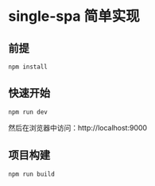 # single-spa 简单实现

## 前提

```
npm install
```

## 快速开始

```
npm run dev
```

然后在浏览器中访问：http://localhost:9000

## 项目构建

```
npm run build
```

